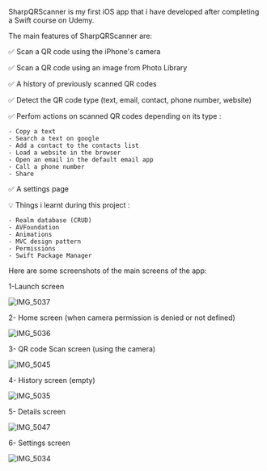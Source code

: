 SharpQRScanner is my first iOS app that i have developed after completing a Swift course on Udemy.

The main features of SharpQRScanner are:

✅ Scan a QR code using the iPhone's camera

✅ Scan a QR code using an image from Photo Library

✅ A history of previously scanned QR codes

✅ Detect the QR code type (text, email, contact, phone number, website)

✅ Perfom actions on scanned QR codes depending on its type : 

    - Copy a text
    - Search a text on google
    - Add a contact to the contacts list
    - Load a website in the browser
    - Open an email in the default email app
    - Call a phone number
    - Share
    
✅ A settings page
    
    
💡 Things i learnt during this project :

    - Realm database (CRUD)
    - AVFoundation
    - Animations
    - MVC design pattern
    - Permissions
    - Swift Package Manager

Here are some screenshots of the main screens of the app: 

1-Launch screen

![IMG_5037](https://user-images.githubusercontent.com/38911299/222610573-a0af4d6a-7aed-46e3-9230-dd4f425c40be.PNG)

2- Home screen (when camera permission is denied or not defined)

![IMG_5036](https://user-images.githubusercontent.com/38911299/222611679-10c9a553-92b0-4163-8734-bbbf572e8651.PNG)

3- QR code Scan screen (using the camera)

![IMG_5045](https://user-images.githubusercontent.com/38911299/222611749-7ee2eaaf-ebba-4705-9fd9-9cca32791f2d.PNG)

4- History screen (empty)

![IMG_5035](https://user-images.githubusercontent.com/38911299/222611817-29de645a-543b-4254-90c3-7d09b1b41ece.PNG)

5- Details screen 

![IMG_5047](https://user-images.githubusercontent.com/38911299/222611862-5ddc390f-3bef-4fb8-b5ec-b8b459eabfb5.PNG)

6- Settings screen

![IMG_5034](https://user-images.githubusercontent.com/38911299/222611892-88a05b2b-6f12-4552-803b-30aab350a1bd.PNG)



